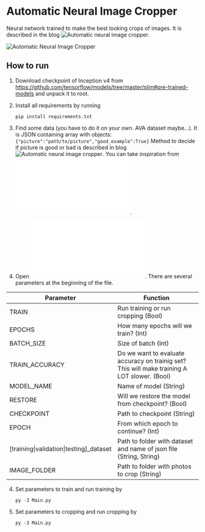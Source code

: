 # Automatic Neural Image Cropper
Neural network trained to make the best looking crops of images. It is described in the blog ![Automatic neural image cropper](http://petr-marek.com/blog/2017/09/06/automatic-neural-image-cropper/).

![Automatic Neural Image Cropper](http://petr-marek.com/wp-content/uploads/2017/09/automatic-neural-cropper2-900x506.jpg)

## How to run
1. Download checkpoint of Inception v4 from https://github.com/tensorflow/models/tree/master/slim#pre-trained-models and unpack it to root.
2. Install all requirements by running

    ```pip install requirements.txt```

2. Find some data (you have to do it on your own. AVA dataset maybe...). It is JSON containing array with objects: ```{"picture":"path/to/picture","good_example":True}``` Method to decide if picture is good or bad is described in blog ![Automatic neural image cropper](http://petr-marek.com/blog/2017/09/06/automatic-neural-image-cropper/). You can take inspiration from ![data_preprocess.py](data_preprocess.py).
3. Open ![Main.py](Main.py). There are several parameters at the beginning of the file.

Parameter | Function
--- | --- 
TRAIN | Run training or run cropping (Bool)
EPOCHS | How many epochs will we train? (Int)
BATCH_SIZE | Size of batch (Int)
TRAIN_ACCURACY | Do we want to evaluate accuracy on trainig set? This will make training A LOT slower. (Bool)
MODEL_NAME | Name of model (String)
RESTORE | Will we restore the model from checkpoint? (Bool)
CHECKPOINT | Path to checkpoint (String)
EPOCH | From which epoch to continue? (Int)
[training\|validation\|testing]_dataset | Path to folder with dataset and name of json file (String, String)
IMAGE_FOLDER | Path to folder with photos to crop (String)

4. Set parameters to train and run training by

    ```py -3 Main.py```
    
5. Set parameters to cropping and run cropping by
    
    ```py -3 Main.py```

